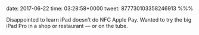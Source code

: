 date: 2017-06-22
time: 03:28:58+0000
tweet: 877730103358246913
%%%

Disappointed to learn iPad doesn’t do NFC Apple Pay. Wanted to try the big iPad Pro in a shop or restaurant — or on the tube.
